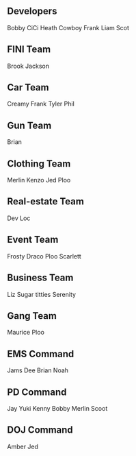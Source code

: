 
## Developers 
Bobby 
CiCi
Heath
Cowboy Frank 
Liam
Scot

## FINI Team
Brook
Jackson

## Car Team
Creamy Frank 
Tyler 
Phil
## Gun Team 
Brian

## Clothing Team
Merlin
Kenzo
Jed
Ploo
## Real-estate  Team 
Dev Loc

## Event Team 
Frosty 
Draco
Ploo
Scarlett

## Business Team
Liz
Sugar titties
Serenity 

## Gang Team 
Maurice
Ploo

## EMS Command
Jams 
Dee
Brian 
Noah 

## PD Command 
Jay 
Yuki
Kenny 
Bobby 
Merlin
Scoot


## DOJ Command 
Amber
Jed

